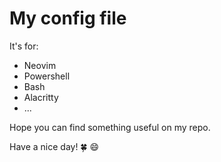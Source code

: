 # My config file

It's for: 
- Neovim
- Powershell
- Bash
- Alacritty
- ...

Hope you can find something useful on my repo.

Have a nice day! 🍀 😄
